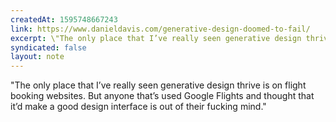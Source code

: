 ```yaml
---
createdAt: 1595748667243
link: https://www.danieldavis.com/generative-design-doomed-to-fail/
excerpt: \"The only place that I’ve really seen generative design thrive is on flight booking websites. But anyone that’s used Google Flights and thought that it’d make a good design interface is out of their fucking mind.\"
syndicated: false
layout: note
---
```


"The only place that I’ve really seen generative design thrive is on flight booking websites. But anyone that’s used Google Flights and thought that it’d make a good design interface is out of their fucking mind."
